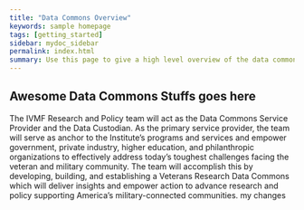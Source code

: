 ```yaml
---
title: "Data Commons Overview"
keywords: sample homepage
tags: [getting_started]
sidebar: mydoc_sidebar
permalink: index.html
summary: Use this page to give a high level overview of the data commons
---
```


## Awesome Data Commons Stuffs goes here
The IVMF Research and Policy team will act as the Data Commons Service Provider and the Data Custodian. As the primary service provider, the team will serve as anchor to the Institute’s programs and services and empower government, private industry, higher education, and philanthropic organizations to effectively address today’s toughest challenges facing the veteran and military community. The team will accomplish this by developing, building, and establishing a Veterans Research Data Commons which will deliver insights and empower action to advance research and policy supporting America’s military-connected communities.
my changes 
